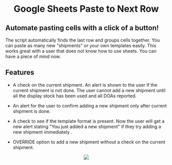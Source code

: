 <h1 align="center">Google Sheets Paste to Next Row</h1>
<h2>Automate pasting cells with a click of a button!</h2>
<P>The script automatically finds the last row and groups cells together. You can paste as many new "shipments" or your own templates easily.
   This works great with a user that does not know how to use sheets. You can have a piece of mind now.</p>

<h2>Features</h2>

<ul>
  <li> A check on the current shipment. An alert is shown to the user if the current shipment is not done. The user cannot add a new shipment until all the display stock has been used and all DOAs reported.</li>
  <p></p>
  <li> An alert for the user to confirm adding a new shipment only after current shipment is done.  </li>
  <p></p>
  <li> A check to see if the template format is present. 
      Now the user will get a new alert stating "You just added a new shipment" if they try adding a new shipment immediately . </li>
   <p></p>
  <li> OVERRIDE option to add a new shipment without a check on the current shipment. </li>
</ul>

<p align="center">
   <img src="https://lh3.googleusercontent.com/-8Dl9QjmGpSW9be_jiEFkOrqlq-UiOKlbYERecbrt73c33cwdXvsoJEPenDm3FZWB1d8tCia2zBDKnZRQ2GsPgG6dyFBF1cLGiXlJSFcuDYOO56ZnGIWWUKxo-qgWUz9k7yTI85jeeNLbYoyPVi-3qRbbwVhv-2f5qf3OdzYNcyc0I-_jw1Q9AElmwxIgbScNIeGEDeS27K0diygscpdND6EM6JHYW_sY2LgtBdqN8eXGTs4EVwOxS41AriYAlv8rnRDUJUK_Sll7XL3iI3euYRRSpt-1akIeZy4CVDQynxFRF6SAFU9EIcy8xmiRy1VLOTA31XPhjTc9VRZwkfzJH4hdXyv9W07BFwyARAQKuMgyCaMdlgiGoiJm64o_uYW23Yy_4gbRM0xedk0zg-7VkCcKMrbLVkNo5pQStiCFkY8Sz4N9swchbtiDZtHRkiN5kpQpGg4E6foGkoP2gnh7OPQwEw1wS5h9RXbvz2-1nLmEYCiINxdxKzA1P4rxitA-V47n55_YOocXDT1QkT4gqsozN6ounzN1-GSGD2P-TAjXF29k_aOXK0mgW2l-PFEmrhk_zM8q-1Js6PeQGwasonz2mLl417Q8BVHrnvvDAOcpQwT4wM0QbxzMXyLoCxIgvab65uSm_bY6u0GAO4s_1_LQCbATrM-yk3xrCGWbU1TqJDPkI7oh4lOWCqBLT3t6aM-2ZykELvrt2hpDrtr27jWsSCLS_mtUCEc5M6SsMOWYFKBgLIF5p4xid2SPir2Zynr_9WSRazYUgD-7_ngfFmwPliWa_hSk54ck2-HJLPtlWx5dNWG78xRoYzunfeUl6KFB0RXAMgtZiBidEYdan4XPd3nnh_7N70oWk5okCQblYS7CHq_EcBf-TXQJQm12EFlEnMn5xgGuVVwyf7LcT72lD0_QB9_Dy7mMEYQoosdcROoLpGwrGqmNUx2AE2RZFVrp8qdlTBYUdJ3kyIasESpUZR3B6Nj86sS_9A6K12Fgxxp2B3U4UI=w1421-h1190-no?authuser=0"  />
</p>
